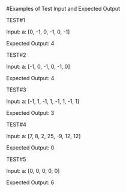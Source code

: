  #Examples of Test Input and Expected Output


TEST#1

Input: a: [0, -1, 0, -1, 0, -1]

Expected Output: 4



TEST#2

Input: a: [-1, 0, -1, 0, -1, 0]

Expected Output: 4



TEST#3

Input: a: [-1, 1, -1, 1, -1, 1, -1, 1]

Expected Output: 3



TEST#4

Input: a: [7, 8, 2, 25, -9, 12, 12]

Expected Output: 0



TEST#5

Input: a: [0, 0, 0, 0, 0]

Expected Output: 6
